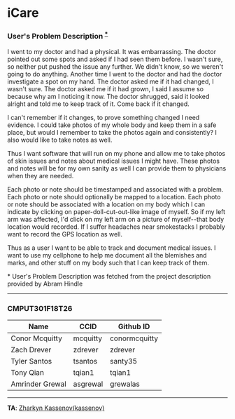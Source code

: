 # iCare
### User's Problem Description <sup>[*](#users_problem_description_footnote)</sup>
I went to my doctor and had a physical. It was embarrassing. The doctor pointed out some spots and asked if I had seen them before. I wasn't sure, so neither put pushed the issue any further. We didn't know, so we weren't going to do anything. Another time I went to the doctor and had the doctor investigate a spot on my hand. The doctor asked me if it had changed, I wasn't sure. The doctor asked me if it had grown, I said I assume so because why am I noticing it now. The doctor shrugged, said it looked alright and told me to keep track of it. Come back if it changed.


I can't remember if it changes, to prove something changed I need evidence. I could take photos of my whole body and keep them in a safe place, but would I remember to take the photos again and consistently? I also would like to take notes as well.


Thus I want software that will run on my phone and allow me to take photos of skin issues and notes about medical issues I might have. These photos and notes will be for my own sanity as well I can provide them to physicians when they are needed.


Each photo or note should be timestamped and associated with a problem. Each photo or note should optionally be mapped to a location. Each photo or note should be associated with a location on my body which I can indicate by clicking on paper-doll-cut-out-like image of myself. So if my left arm was affected, I'd click on my left arm on a picture of myself--that body location would recorded. If I suffer headaches near smokestacks I probably want to record the GPS location as well.


Thus as a user I want to be able to track and document medical issues. I want to use my cellphone to help me document all the blemishes and marks, and other stuff on my body such that I can keep track of them.


<a name="users_problem_description_footnote">*</a> User's Problem Description was fetched from the project description provided by Abram Hindle

________________________________________________________________

### CMPUT301F18T26
| Name            | CCID     | Github ID     |
|-----------------|----------|---------------|
| Conor Mcquitty  | mcquitty | conormcquitty |
| Zach Drever     | zdrever  | zdrever       |
| Tyler Santos    | tsantos  | santy35       |
| Tony Qian       | tqian1   | tqian1        |
| Amrinder Grewal | asgrewal | grewalas      |

________________________________________________________________

**TA**: [Zharkyn Kassenov(kassenov)](https://github.com/orgs/CMPUT301F18T26/people/kassenov)